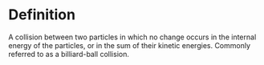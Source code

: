 # Definition

A collision between two particles in which no change occurs in the
internal energy of the particles, or in the sum of their kinetic
energies. Commonly referred to as a billiard-ball collision.
